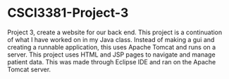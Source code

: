 # CSCI3381-Project-3
Project 3, create a website for our back end.
This project is a continuation of what I have worked on in my Java class. Instead of making a gui and creating a runnable application, this uses Apache Tomcat and runs on a server. This project uses HTML and JSP pages to navigate and manage patient data.
This was made through Eclipse IDE and ran on the Apache Tomcat server.
